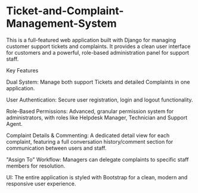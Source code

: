 # Ticket-and-Complaint-Management-System

This is a full-featured web application built with Django for managing customer support tickets and complaints. It provides a clean user interface for customers and a powerful, role-based administration panel for support staff.

Key Features

Dual System: Manage both support Tickets and detailed Complaints in one application.

User Authentication: Secure user registration, login and logout functionality.

Role-Based Permissions: Advanced, granular permission system for administrators, with roles like Helpdesk Manager, Technician and Support Agent.

Complaint Details & Commenting: A dedicated detail view for each complaint, featuring a full conversation history/comment section for communication between users and staff.

"Assign To" Workflow: Managers can delegate complaints to specific staff members for resolution.

 UI: The entire application is styled with Bootstrap for a clean, modern and responsive user experience.
